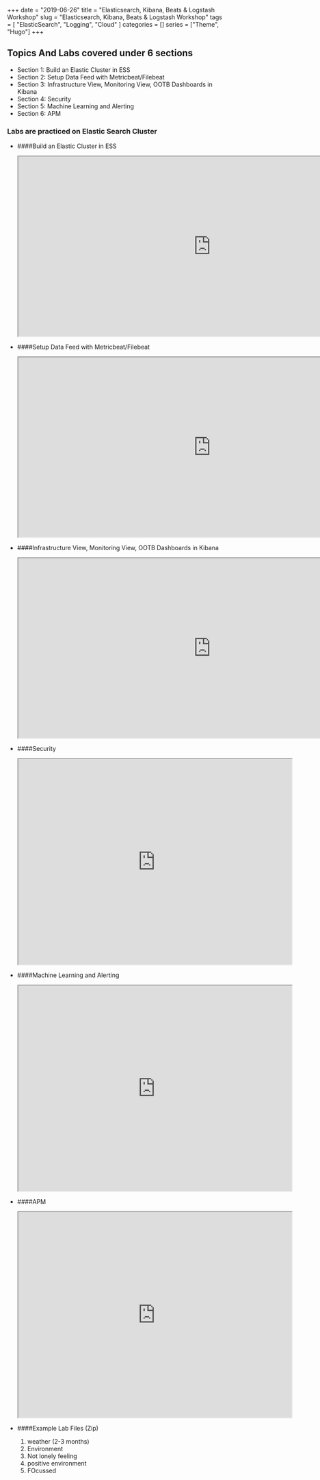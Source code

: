 +++
date = "2019-06-26"
title = "Elasticsearch, Kibana, Beats & Logstash Workshop"
slug = "Elasticsearch, Kibana, Beats & Logstash Workshop"
tags = [
    "ElasticSearch",
    "Logging",
    "Cloud"
]
categories = []
series = ["Theme", "Hugo"]
+++

## Topics And Labs covered under 6 sections 

* Section 1:  Build an Elastic Cluster in ESS 
* Section 2:  Setup Data Feed with Metricbeat/Filebeat
* Section 3:  Infrastructure View, Monitoring View, OOTB Dashboards in Kibana
* Section 4:  Security
* Section 5:  Machine Learning and Alerting
* Section 6:  APM




### Labs are practiced on Elastic Search Cluster

* ####Build an Elastic Cluster in ESS 
  <iframe src="https://drive.google.com/file/d/1uOoL7gOxI3If8CucHSyJek7lUShIfPvp/preview" width="900" height="420"></iframe>

* ####Setup Data Feed with Metricbeat/Filebeat
  <iframe src="https://drive.google.com/file/d/15JQ3FztDgCKa9321jNutFqlt-ts7fjeK/preview" width="900" height="420"></iframe>

* ####Infrastructure View, Monitoring View, OOTB Dashboards in Kibana
  <iframe src="https://drive.google.com/file/d/1Bw5BQAlJLfjc67uMwLskq85DZ1Ms5qbR/preview" width="900" height="420"></iframe>

* ####Security
  <iframe src="https://drive.google.com/file/d/12gmri46S5kugxq9Y9GeCaYHL58IROySY/preview" width="640" height="480"></iframe>

* ####Machine Learning and Alerting
  <iframe src="https://drive.google.com/file/d/1hlbXruEcMwfzYGoOxa7LWjp5MrowyXko/preview" width="640" height="480"></iframe>
 

* ####APM
  <iframe src="https://drive.google.com/file/d/1H8sTqilfX6aXT7S98C3zI9SjB9Fih7Zd/preview" width="640" height="480"></iframe>

* ####Example Lab Files (Zip)


    1. weather (2-3 months)
    2. Environment
    3. Not lonely feeling
    4. positive environment
    5. FOcussed